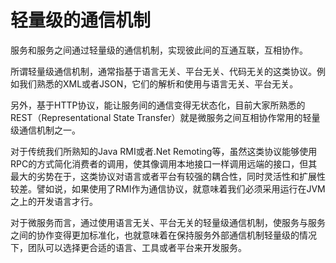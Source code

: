 # 轻量级的通信机制

服务和服务之间通过轻量级的通信机制，实现彼此间的互通互联，互相协作。

所谓轻量级通信机制，通常指基于语言无关、平台无关、代码无关的这类协议。例如我们熟悉的XML或者JSON，它们的解析和使用与语言无关、平台无关。

另外，基于HTTP协议，能让服务间的通信变得无状态化，目前大家所熟悉的REST（Representational State Transfer）就是微服务之间互相协作常用的轻量级通信机制之一。

对于传统我们所熟知的Java RMI或者.Net Remoting等，虽然这类协议能够使用RPC的方式简化消费者的调用，使其像调用本地接口一样调用远端的接口，但其最大的劣势在于，这类协议对语言或者平台有较强的耦合性，同时灵活性和扩展性较差。譬如说，如果使用了RMI作为通信协议，就意味着我们必须采用运行在JVM之上的开发语言才行。

对于微服务而言，通过使用语言无关、平台无关的轻量级通信机制，使服务与服务之间的协作变得更加标准化，也就意味着在保持服务外部通信机制轻量级的情况下，团队可以选择更合适的语言、工具或者平台来开发服务。